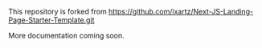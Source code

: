 This repository is forked from
https://github.com/ixartz/Next-JS-Landing-Page-Starter-Template.git

More documentation coming soon.